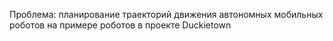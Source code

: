 Проблема: планирование траекторий движения автономных мобильных роботов на примере роботов в проекте Duckietown
